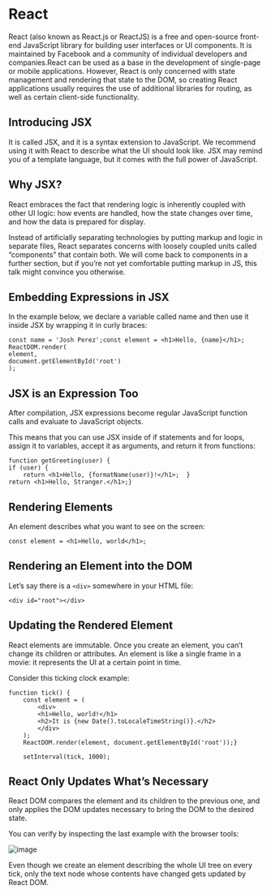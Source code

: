 # React

React (also known as React.js or ReactJS) is a free and open-source front-end JavaScript library for building user interfaces or UI components. It is maintained by Facebook and a community of individual developers and companies.React can be used as a base in the development of single-page or mobile applications. However, React is only concerned with state management and rendering that state to the DOM, so creating React applications usually requires the use of additional libraries for routing, as well as certain client-side functionality.

## Introducing JSX

It is called JSX, and it is a syntax extension to JavaScript. We recommend using it with React to describe what the UI should look like. JSX may remind you of a template language, but it comes with the full power of JavaScript.

## Why JSX?

React embraces the fact that rendering logic is inherently coupled with other UI logic: how events are handled, how the state changes over time, and how the data is prepared for display.

Instead of artificially separating technologies by putting markup and logic in separate files, React separates concerns with loosely coupled units called “components” that contain both. We will come back to components in a further section, but if you’re not yet comfortable putting markup in JS, this talk might convince you otherwise.

## Embedding Expressions in JSX

In the example below, we declare a variable called name and then use it inside JSX by wrapping it in curly braces:

    const name = 'Josh Perez';const element = <h1>Hello, {name}</h1>;
    ReactDOM.render(
    element,
    document.getElementById('root')
    );

## JSX is an Expression Too

After compilation, JSX expressions become regular JavaScript function calls and evaluate to JavaScript objects.

This means that you can use JSX inside of if statements and for loops, assign it to variables, accept it as arguments, and return it from functions:

    function getGreeting(user) {
    if (user) {
        return <h1>Hello, {formatName(user)}!</h1>;  }
    return <h1>Hello, Stranger.</h1>;}

## Rendering Elements

An element describes what you want to see on the screen:

`const element = <h1>Hello, world</h1>;`

## Rendering an Element into the DOM

Let’s say there is a `<div>` somewhere in your HTML file:

`<div id="root"></div>`

## Updating the Rendered Element

React elements are immutable. Once you create an element, you can’t change its children or attributes. An element is like a single frame in a movie: it represents the UI at a certain point in time.

Consider this ticking clock example:

    function tick() {
        const element = (
            <div>
            <h1>Hello, world!</h1>
            <h2>It is {new Date().toLocaleTimeString()}.</h2>
            </div>
        );
        ReactDOM.render(element, document.getElementById('root'));}

        setInterval(tick, 1000);

## React Only Updates What’s Necessary

React DOM compares the element and its children to the previous one, and only applies the DOM updates necessary to bring the DOM to the desired state.

You can verify by inspecting the last example with the browser tools:

![image](https://reactjs.org/c158617ed7cc0eac8f58330e49e48224/granular-dom-updates.gif)

Even though we create an element describing the whole UI tree on every tick, only the text node whose contents have changed gets updated by React DOM.
